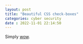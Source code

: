 ```yaml
---
layout: post
title: "Beautiful CSS check-boxes" 
categories: cyber security
date : 2022-11-01 22:14:50
---
```


Simply [wow](https://getcssscan.com/css-checkboxes-examples).